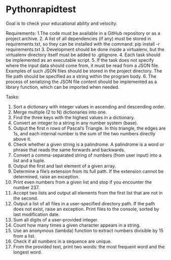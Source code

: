 # Pythonrapidtest
 Goal is to check your educational ability and velocity.

Requirements:
1.The code must be available in a GitHub repository or as a project archive.
2. A list of all dependencies (if any) must be stored in requirements.txt, so they can be installed with the command:
pip install -r requirements.txt
3. Development should be done inside a virtualenv, but the virtualenv directory itself must be added to .gitignore.
4. Each task should be implemented as an executable script.
5. If the task does not specify where the input data should come from, it must be read from a JSON file.
 Examples of such JSON files should be stored in the project directory.
 The file path should be specified as a string within the program body.
6. The process of serializing the JSON file content should be implemented as a library function, which can be imported when needed.

Tasks:
1. Sort a dictionary with integer values in ascending and descending order.
2. Merge multiple (2 to N) dictionaries into one.
3. Find the three keys with the highest values in a dictionary.
4. Convert an integer to a string in any number system (base).
5. Output the first n rows of Pascal’s Triangle.
 In this triangle, the edges are 1s, and each internal number is the sum of the two numbers directly above it.
6. Check whether a given string is a palindrome.
 A palindrome is a word or phrase that reads the same forwards and backwards.
7. Convert a comma-separated string of numbers (from user input) into a list and a tuple.
8. Output the first and last element of a given array.
9. Determine a file’s extension from its full path.
 If the extension cannot be determined, raise an exception.
10. Print even numbers from a given list and stop if you encounter the number 237.
11. Accept two lists and output all elements from the first list that are not in the second.
12. Output a list of all files in a user-specified directory path.
 If the path does not exist, raise an exception.
 Print files to the console, sorted by last modification date.
13. Sum all digits of a user-provided integer.
14. Count how many times a given character appears in a string.
15. Use an anonymous (lambda) function to extract numbers divisible by 15 from a list.
16. Check if all numbers in a sequence are unique.
17. From the provided text, print two words: the most frequent word and the longest word.
